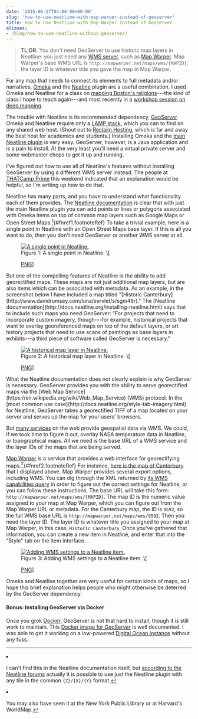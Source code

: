 ```yaml
---
date: '2015-06-27T04:00:00+00:00'
slug: 'how-to-use-neatline-with-map-warper-instead-of-geoserver'
title: How to Use Neatline with Map Warper Instead of GeoServer
aliases:
- /blog/how-to-use-neatline-without-geoserver/
---
```


> **TL;DR.** You don't need GeoServer to use historic map layers in Neatline: you just need any [WMS server](https://en.wikipedia.org/wiki/Web_Map_Service), such as [Map Warper](http://mapwarper.net/). Map Warper's base WMS URL is `http://mapwarper.net/maps/wms/{MAPID}`; the layer ID is whatever title you gave the map in Map Warper.

For any map that needs to connect its elements to full metadata and/or narratives, [Omeka](http://omeka.org/) and the [Neatine](http://neatline.org/) plugin are a useful combination. I used Omeka and Neatline for a class on [mapping Boston's religions](http://omeka.lts.brandeis.edu/neatline/fullscreen/mapping-bostons-religions)---the kind of class I hope to teach again---and most recently in a [workshop session on deep mapping](http://lincolnmullen.com/projects/spatial-workshop/deep-maps.html).

The trouble with Neatline is its recommended dependency, [GeoServer](http://geoserver.org/). Omeka and Neatline require only a [LAMP stack](https://en.wikipedia.org/wiki/LAMP_(software_bundle)), which you can to find on any shared web host. (Shout out to [Reclaim Hosting](https://portal.reclaimhosting.com/aff.php?aff=004), which is far and away the best host for academics and students.) Installing Omeka and the [main Neatline plugin](http://omeka.org/add-ons/plugins/neatline/) is very easy. GeoServer, however, is a Java application and is a pain to install. At the very least you'll need a virtual private server and some webmaster chops to get it up and running.

I've figured out how to use all of Neatline's features without installing GeoServer by using a different WMS server instead. The people at [THATCamp Prime](http://prime2015.thatcamp.org) this weekend indicated that an explanation would be helpful, so I'm writing up how to do that.

<!--more-->
Neatline has many parts, and you have to understand what functionality each of them provides. The [Neatline documentation](http://docs.neatline.org/installing-neatline.html) is clear that with just the main Neatline plugin you can add points or lines or polygons associated with Omeka items on top of common map layers such as Google Maps or Open Street Maps.[<sup>1</sup>](#fn1){\#fnref1.footnoteRef} To take a trivial example, here is a single point in Neatline with an Open Street Maps base layer. If this is all you want to do, then you don't need GeoServer or another WMS server at all.
<figure id="figure-1">
<a onclick="ga('send', 'event', { 'eventCategory': 'Figure', 'eventAction': 'View', 'eventLabel': 'neatline/point'});" href='//files.lincolnmullen.com/figures//neatline/point.png'><img src='//files.lincolnmullen.com/figures//neatline/point.png' alt='A single point in Neatline.'></a>
<figcaption>
Figure 1: A single point in Neatline. \[

<a onclick="ga(&#39;send&#39;, &#39;event&#39;, { &#39;eventCategory&#39;: &#39;Figure&#39;, &#39;eventAction&#39;: &#39;View&#39;, &#39;eventLabel&#39;: &#39;neatline/point&#39;});" href="//files.lincolnmullen.com/figures//neatline/point.png">PNG</a>\]

</figcaption>
</figure>
But one of the compelling features of Neatline is the ability to add georectified maps. These maps are not just additional map layers, but are also items which can be associated with metadata. As an example, in the screenshot below I have included a map titled "[Historic Canterbury](http://www.davidrumsey.com/luna/servlet/s/sgm48r)." The [Neatline documentation](http://docs.neatline.org/installing-neatline.html) says that to include such maps you need GeoServer: "For projects that need to incorporate custom imagery, though---for example, historical projects that want to overlay georeferenced maps on top of the default layers, or art history projects that need to use scans of paintings as base layers in exhibits---a third piece of software called GeoServer is necessary."
<figure id="figure-2">
<a onclick="ga('send', 'event', { 'eventCategory': 'Figure', 'eventAction': 'View', 'eventLabel': 'neatline/overlay'});" href='//files.lincolnmullen.com/figures//neatline/overlay.png'><img src='//files.lincolnmullen.com/figures//neatline/overlay.png' alt='A historical map layer in Neatline.'></a>
<figcaption>
Figure 2: A historical map layer in Neatline. \[

<a onclick="ga(&#39;send&#39;, &#39;event&#39;, { &#39;eventCategory&#39;: &#39;Figure&#39;, &#39;eventAction&#39;: &#39;View&#39;, &#39;eventLabel&#39;: &#39;neatline/overlay&#39;});" href="//files.lincolnmullen.com/figures//neatline/overlay.png">PNG</a>\]

</figcaption>
</figure>
What the Neatline documentation does not clearly explain is why GeoServer is necessary. GeoServer provides you with the ability to serve georectified maps via the [Web Map Service](https://en.wikipedia.org/wiki/Web_Map_Service) (WMS) protocol. In the [most common use case](http://docs.neatline.org/style-tab-imagery.html) for Neatline, GeoServer takes a georectified TIFF of a map located on your server and serves up the map for your users' browsers.

But [many services](http://trac.osgeo.org/openlayers/wiki/AvailableWMSServices) on the web provide geospatial data via WMS. We could, if we took time to figure it out, overlay NASA temperature data in Neatline, or topographical maps. All we need is the base URL of a WMS service and the layer IDs of the maps that are being served.

[Map Warper](http://mapwarper.net/) is a service that provides a web interface for georectifying maps.[<sup>2</sup>](#fn2){\#fnref2.footnoteRef} For instance, [here is the map of Canterbury](http://mapwarper.net/maps/9592#Preview_Map_tab) that I displayed above. Map Warper provides several export options, including WMS. You can dig through the XML returned by [its WMS capabilities query](http://mapwarper.net/maps/wms/9592?request=GetCapabilities&service=WMS&version=1.1.1) in order to figure out the correct settings for Neatline, or you can follow these instructions. The base URL will take this form: `http://mapwarper.net/maps/wms/{MAPID}`. The map ID is the numeric value assigned to your map at Map Warper, which you can figure out from the Map Warper URL or metadata. For the Canterbury map, the ID is `9592`, so the full WMS base URL is `http://mapwarper.net/maps/wms/9592`. Then you need the layer ID. The layer ID is whatever title you assigned to your map at Map Warper, in this case, `Historic Canterbury`. Once you've gathered that information, you can create a new item in Neatline, and enter that into the "Style" tab on the item interface.
<figure id="figure-3">
<a onclick="ga('send', 'event', { 'eventCategory': 'Figure', 'eventAction': 'View', 'eventLabel': 'neatline/form'});" href='//files.lincolnmullen.com/figures//neatline/form.png'><img src='//files.lincolnmullen.com/figures//neatline/form.png' alt='Adding WMS settings to a Neatline item.'></a>
<figcaption>
Figure 3: Adding WMS settings to a Neatline item. \[

<a onclick="ga(&#39;send&#39;, &#39;event&#39;, { &#39;eventCategory&#39;: &#39;Figure&#39;, &#39;eventAction&#39;: &#39;View&#39;, &#39;eventLabel&#39;: &#39;neatline/form&#39;});" href="//files.lincolnmullen.com/figures//neatline/form.png">PNG</a>\]

</figcaption>
</figure>
Omeka and Neatline together are very useful for certain kinds of maps, so I hope this brief explanation helps people who might otherwise be deterred by the GeoServer dependency.

#### Bonus: Installing GeoServer via Docker

Once you grok [Docker](https://www.docker.com/), GeoServer is not that hard to install, though it is still work to maintain. This [Docker image for GeoServer](https://github.com/kartoza/docker-geoserver) is well documented. I was able to get it working on a low-powered [Digital Ocean instance](https://www.digitalocean.com/?refcode=ae1e7cf83916) without any fuss.
<section class="footnotes">

------------------------------------------------------------------------

<li id="fn1">
<p>
I can't find this in the Neatline documentation itself, but <a href="http://omeka.org/forums/topic/adding-osm-base-layer-to-neatline">according to the Neatline forums</a> actually it is possible to use just the Neatline plugin with any tile in the common <code>{Z}/{X}/{Y}</code> format.<a href="#fnref1">↩</a>
</p>
</li>
<li id="fn2">
<p>
You may also have seen it at the New York Public Library or at Harvard's WorldMap.<a href="#fnref2">↩</a>
</p>
</li>
</section>
